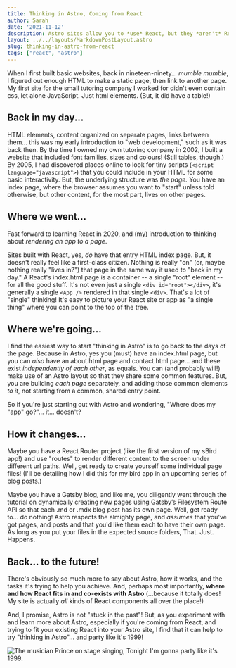 ```yaml
---
title: Thinking in Astro, Coming from React
author: Sarah
date: '2021-11-12'
description: Astro sites allow you to *use* React, but they *aren't* React, themselves. Understanding the differences between React and Astro can help you get started more quickly, so here are some thoughts on how to think like an Astro-naut!
layout: ../../layouts/MarkdownPostLayout.astro
slug: thinking-in-astro-from-react
tags: ["react", "astro"]
---
```

When I first built basic websites, back in nineteen-ninety... *mumble mumble*, I figured out enough HTML to make a static page, then link to another page. My first site for the small tutoring company I worked for didn't even contain css, let alone JavaScript. Just html elements. (But, it did have a table!)

## Back in my day...

HTML elements, content organized on separate pages, links between them... this was my early introduction to "web development," such as it was back then. By the time I owned my own tutoring company in 2002, I built a website that included font families, sizes and colours! (Still tables, though.) By 2005, I had discovered places online to look for tiny scripts (`<script language="javascript">`) that you could include in your HTML for some basic interactivity. But, the underlying structure was *the page.* You have an index page, where the browser assumes you want to "start" unless told otherwise, but other content, for the most part, lives on other pages.

## Where we went...

Fast forward to learning React in 2020, and (my) introduction to thinking about *rendering an app to a page*.

Sites built with React, yes, *do* have that entry HTML index page. But, it doesn't really feel like a first-class citizen. Nothing is really "on" (or, maybe nothing really "lives in?") that page in the same way it used to "back in my day." A React's index.html page is a container -- a single "root" element -- for all the good stuff. It's not even just a single `<div id="root"></div>`, it's generally a single `<App />` rendered in that single `<div>`. That's a lot of "single" thinking! It's easy to picture your React site or app as "a single thing" where you can point to the top of the tree.

## Where we're going...

I find the easiest way to start "thinking in Astro" is to go back to the days of the page. Because in Astro, yes you (must) have an index.html page, but you can *also* have an about.html page and contact.html page... and these exist *independently of each other*, as equals. You can (and probably will!) make use of an Astro layout so that they share some common features. But, you are building *each page* separately, and adding those common elements *to it*, not starting from a common, shared entry point.

So if you're just starting out with Astro and wondering, "Where does my "app" go?"... it... doesn't? 

## How it changes...

Maybe you have a React Router project (like the first version of my sBird app!) and use "routes" to render different content to the screen under different url paths. Well, get ready to create yourself some individual page files! (I'll be detailing how I did this for my bird app in an upcoming series of blog posts.)

Maybe you have a Gatsby blog, and like me, you diligently went through the tutorial on dynamically creating new pages using Gatsby’s Filesystem Route API so that each .md or .mdx blog post has its own page. Well, get ready to... do nothing! Astro respects the almighty page, and *assumes* that you've got pages, and posts and that you'd like them each to have their own page. As long as you put your files in the expected source folders, That. Just. Happens.

## Back... to the future!

There's obviously so much more to say about Astro, how it works, and the tasks it's trying to help you achieve. And, perhaps most importantly, **where and how React fits in and co-exists with Astro** (...because it totally does! My site is actually *all* kinds of React components all over the place!)

And, I promise, Astro is not "stuck in the past"! But, as you experiment with and learn more about Astro, especially if you're coming from React, and trying to fit your existing React into your Astro site, I find that it can help to try "thinking in Astro"... and party like it's 1999!

![The musician Prince on stage singing, Tonight I'm gonna party like it's 1999.](https://media.publit.io/file/RJD/200.gif)